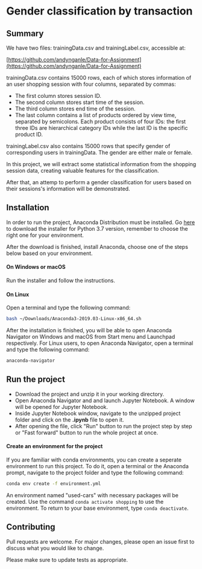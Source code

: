 ﻿# Gender classification by transaction
 
## Summary
We have two files: trainingData.csv and trainingLabel.csv, accessible at:

[https://github.com/andynganle/Data-for-Assignment](https://github.com/andynganle/Data-for-Assignment)

trainingData.csv contains 15000 rows, each of which stores information of an user shopping session with four columns, separated by commas:
- The first column stores session ID.
- The second column stores start time of the session.
- The third column stores end time of the session.
- The last column contains a list of products ordered by view time, separated by semicolons. Each product consists of four IDs: the first three IDs are hierarchical category IDs while the last ID is the specific product ID.

trainingLabel.csv also contains 15000 rows that specify gender of corresponding users in
trainingData. The gender are either male or female.
 
In this project, we will extract some statistical information from the shopping session data, creating valuable features for the classification.

After that, an attemp to perform a gender classification for users based on their sessions's information will be demonstrated.

## Installation

In order to run the project, Anaconda Distribution must be installed. Go [here](https://www.anaconda.com/distribution/#download-section) to download the installer for Python 3.7 version, remember to choose the right one for your environment.

After the download is finished, install Anaconda, choose one of the steps below based on your environment.
#### On Windows or macOS
Run the installer and follow the instructions.
#### On Linux
Open a terminal and type the following command:
```bash
bash ~/Downloads/Anaconda3-2019.03-Linux-x86_64.sh
```
After the installation is finished, you will be able to open Anaconda Navigator on Windows and macOS from Start menu and Launchpad respectively. For Linux users, to open Anaconda Navigator, open a terminal and type the following command:
```bash
anaconda-navigator
```

## Run the project
- Download the project and unzip it in your working directory.
- Open Anaconda Navigator and and launch Jupyter Notebook. A window will be opened for Jupyter Notebook.
- Inside Jupyter Notebook window, navigate to the unzipped project folder and click on the **.ipynb** file to open it.
- After opening the file, click "Run" button to run the project step by step or "Fast forward" button to run the whole project at once.
#### Create an environment for the project
If you are familiar with conda environments, you can create a seperate environment to run this project. To do it, open a terminal or the Anaconda prompt, navigate to the project folder and type the following command:
```bash
conda env create -f environment.yml
```
An environment named "used-cars" with necessary packages will be created. Use the command `conda activate shopping` to use the environment. To return to your base environment, type `conda deactivate`.

## Contributing
Pull requests are welcome. For major changes, please open an issue first to discuss what you would like to change.

Please make sure to update tests as appropriate.
